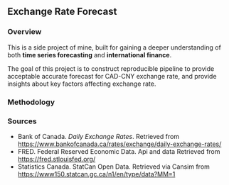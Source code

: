 ## Exchange Rate Forecast

### Overview
This is a side project of mine, built for gaining a deeper understanding of both **time series forecasting** and **international finance**.

The goal of this project is to construct reproducible pipeline to provide acceptable accurate forecast for CAD-CNY exchange rate, and provide insights about key factors affecting exchange rate.

### Methodology

### Sources

- Bank of Canada. *Daily Exchange Rates*. Retrieved from <https://www.bankofcanada.ca/rates/exchange/daily-exchange-rates/>
- FRED. Federal Reserved Economic Data. Api and data Retrieved from <https://fred.stlouisfed.org/>
- Statistics Canada. StatCan Open Data. Retrieved via Cansim from <https://www150.statcan.gc.ca/n1/en/type/data?MM=1>
